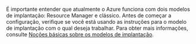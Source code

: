 É importante entender que atualmente o Azure funciona com dois modelos de implantação: Resource Manager e clássico. Antes de começar a configuração, verifique se você está usando as instruções para o modelo de implantação com o qual deseja trabalhar. Para obter mais informações, consulte [Noções básicas sobre os modelos de implantação](../articles/resource-manager-deployment-model.md).

